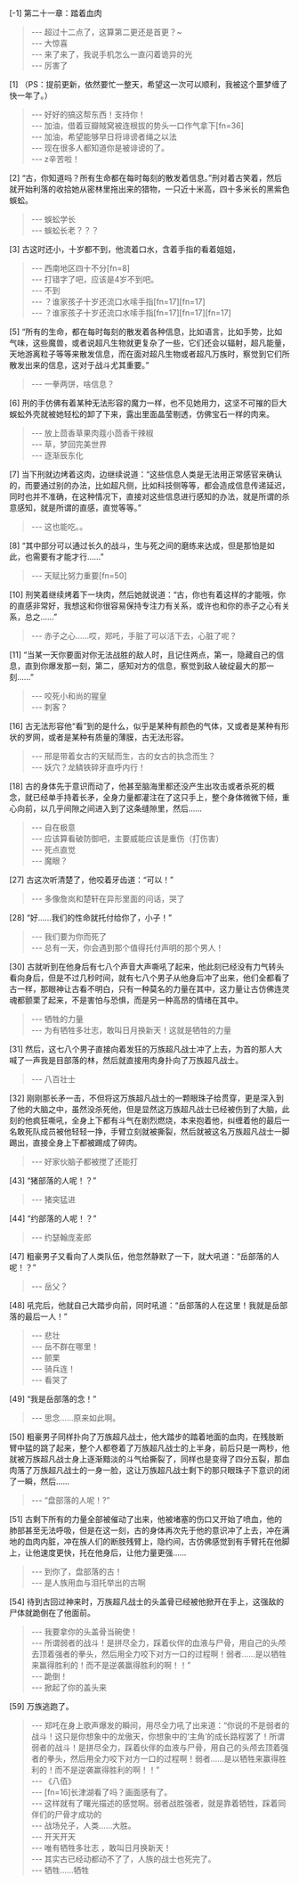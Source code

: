 
[-1] 第二十一章：踏着血肉
>--- 超过十二点了，这算第二更还是首更？~<br>
>--- 大惊喜<br>
>--- 来了来了，我说手机怎么一直闪着诡异的光<br>
>--- 厉害了<br>

[1] （PS：提前更新，依然要忙一整天，希望这一次可以顺利，我被这个噩梦缠了快一年了。）
>--- 好好的搞这帮东西！支持你！<br>
>--- 加油，借着豆瓣賊窝被连根拔的势头一口作气拿下[fn=36]<br>
>--- 加油，希望能够早日将诽谤者绳之以法<br>
>--- 现在很多人都知道你是被诽谤的了。<br>
>--- z辛苦啦！<br>

[2] “古，你知道吗？所有生命都在每时每刻的散发着信息。”刑对着古笑着，然后就开始利落的收拾她从密林里拖出来的猎物，一只近十米高，四十多米长的黑紫色蜈蚣。
>--- 蜈蚣学长<br>
>--- 蜈蚣长老？？？<br>

[3] 古这时还小，十岁都不到，他流着口水，含着手指的看着姐姐，
>--- 西南地区四十不分[fn=8]<br>
>--- 打错字了吧，应该是4岁不到吧。<br>
>--- 不到<br>
>--- ？谁家孩子十岁还流口水嗦手指[fn=17][fn=17]<br>
>--- ？谁家孩子十岁还流口水嗦手指[fn=17][fn=17][fn=17]<br>

[5] “所有的生命，都在每时每刻的散发着各种信息，比如语言，比如手势，比如气味，这些魔兽，或者说超凡生物就更复杂了一些，它们还会以辐射，超凡能量，天地游离粒子等等来散发信息，而在面对超凡生物或者超凡万族时，察觉到它们所散发出来的信息，这对于战斗尤其重要。”
>--- 一拳两饼，啥信息？<br>

[6] 刑的手仿佛有着某种无法形容的魔力一样，也不见她用力，这坚不可摧的巨大蜈蚣外壳就被她轻松的卸了下来，露出里面晶莹剔透，仿佛宝石一样的肉来。
>--- 放上茴香草果肉蔻小茴香干辣椒<br>
>--- 草，梦回完美世界<br>
>--- 逐渐辰东化<br>

[7] 当下刑就边烤着这肉，边继续说道：“这些信息人类是无法用正常感官来确认的，而要通过别的办法，比如超凡侧，比如科技侧等等，都会造成信息传递延迟，同时也并不准确，在这种情况下，直接对这些信息进行感知的办法，就是所谓的杀意感知，就是所谓的直感，直觉等等。”
>--- 这也能吃。。<br>

[8] “其中部分可以通过长久的战斗，生与死之间的磨练来达成，但是那怕是如此，也需要有才能才行……”
>--- 天赋比努力重要[fn=50]<br>

[10] 刑笑着继续烤着下一块肉，然后她就说道：“古，你也有着这样的才能哦，你的直感非常好，我想这和你很容易保持专注力有关系，或许也和你的赤子之心有关系，总之……”
>--- 赤子之心……哎，郑吒，手脏了可以活下去，心脏了呢？<br>

[11] “当某一天你要面对你无法战胜的敌人时，且记住两点，第一，隐藏自己的信息，直到你爆发那一刻，第二，感知对方的信息，察觉到敌人破绽最大的那一刻……”
>--- 咬死小和尚的猩皇<br>
>--- 刺客？<br>

[16] 古无法形容他“看”到的是什么，似乎是某种有颜色的气体，又或者是某种有形状的罗网，或者是某种有质量的薄膜，古无法形容。
>--- 邢是带着女古的天赋而生，古的女古的执念而生？<br>
>--- 妖穴？龙鳞铁碎牙直呼内行！<br>

[18] 古的身体先于意识而动了，他甚至脑海里都还没产生出攻击或者杀死的概念，就已经单手持着长矛，全身力量都灌注在了这只手上，整个身体微微下倾，重心向前，以几乎间隙之间进入到了这条缝隙里，然后……
>--- 自在极意<br>
>--- 应该算看破防御吧，主要威能应该是重伤（打伤害）<br>
>--- 死点直觉<br>
>--- 魔眼？<br>

[27] 古这次听清楚了，他咬着牙齿道：“可以！”
>--- 多像詹岚和楚轩在异形里面的问话，哭了<br>

[28] “好……我们的性命就托付给你了，小子！”
>--- 我们要为你而死了<br>
>--- 总有一天，你会遇到那个值得托付声明的那个男人！<br>

[30] 古就听到在他身后有七八个声音大声嘶吼了起来，他此刻已经没有力气转头看向身后，但是不过几秒时间，就有七八个男子从他身后冲了出来，他们全都看了古一样，那眼神让古看不明白，只有一种莫名的力量在其中，这力量让古仿佛连灵魂都颤栗了起来，不是害怕与恐惧，而是另一种高昂的情绪在其中。
>--- 牺牲的力量<br>
>--- 为有牺牲多壮志，敢叫日月换新天！这就是牺牲的力量<br>

[31] 然后，这七八个男子直接向着发狂的万族超凡战士冲了上去，为首的那人大喊了一声我是目部落的林，然后就直接用肉身扑向了万族超凡战士。
>--- 八百壮士<br>

[32] 刚刚那长矛一击，不但将这万族超凡战士的一颗眼珠子给贯穿，更是深入到了他的大脑之中，虽然没杀死他，但是显然这万族超凡战士已经被伤到了大脑，此刻的他疯狂嘶吼，全身上下都有斗气在剧烈燃烧，本来抱着他，纠缠着他的最后一名敢死队成员被他轻轻一挣，手臂立刻就被撕裂，然后就被这名万族超凡战士一脚踢出，直接全身上下都被踢成了碎肉。
>--- 好家伙脑子都被搅了还能打<br>

[43] “猪部落的人呢！？”
>--- 猪突猛进<br>

[44] “约部落的人呢！？”
>--- 约瑟翰庞麦郎<br>

[47] 粗豪男子又看向了人类队伍，他忽然静默了一下，就大吼道：“岳部落的人呢！？”
>--- 岳父？<br>

[48] 吼完后，他就自己大踏步向前，同时吼道：“岳部落的人在这里！我就是岳部落的最后一人！”
>--- 悲壮<br>
>--- 岳不群在哪里！<br>
>--- 颤栗<br>
>--- 骑兵连！<br>
>--- 看哭了<br>

[49] “我是岳部落的念！”
>--- 思念……原来如此啊。<br>

[50] 粗豪男子同样扑向了万族超凡战士，他大踏步的踏着地面的血肉，在残肢断臂中猛的跳了起来，整个人都卷着了万族超凡战士的上半身，前后只是一两秒，他就被万族超凡战士身上逐渐黯淡的斗气给撕裂了，同样也是变得了四分五裂，那血肉落了万族超凡战士的一身一脸，这让万族超凡战士剩下的那只眼珠子下意识的闭了一瞬，然后……
>--- “盘部落的人呢！?”<br>

[51] 古剩下所有的力量全部被催动了出来，他被堵塞的伤口又开始了喷血，他的肺部甚至无法呼吸，但是在这一刻，古的身体再次先于他的意识冲了上去，冲在满地的血肉内脏，冲在族人们的断肢残臂上，隐约间，古仿佛感觉到有手臂托在他脚上，让他速度更快，托在他身后，让他力量更强……
>--- 到你了，盘部落的古！<br>
>--- 是人族用血与泪托举出的古啊<br>

[54] 待到古回过神来时，万族超凡战士的头盖骨已经被他掀开在手上，这强敌的尸体就跪倒在了他面前。
>--- 我要拿你的头盖骨当碗使！<br>
>--- 所谓弱者的战斗！是拼尽全力，踩着伙伴的血液与尸骨，用自己的头颅去顶着强者的拳头，然后用全力咬下对方一口的过程啊！弱者……是以牺牲来赢得胜利的！而不是逆袭赢得胜利的啊！！”<br>
>--- 跪倒！<br>
>--- 掀起了你的盖头来<br>

[59] 万族逃跑了。
>--- 郑吒在身上歌声爆发的瞬间，用尽全力吼了出来道：“你说的不是弱者的战斗！这只是你想象中的龙傲天，你想象中的‘主角’的成长路程罢了！所谓弱者的战斗！是拼尽全力，踩着伙伴的血液与尸骨，用自己的头颅去顶着强者的拳头，然后用全力咬下对方一口的过程啊！弱者……是以牺牲来赢得胜利的！而不是逆袭赢得胜利的啊！！”<br>
>--- 《八佰》<br>
>--- [fn=16]长津湖看了吗？画面感有了。<br>
>--- 这样就有了曙光描述的感觉啊。弱者战胜强者，就是靠着牺牲，踩着同伴们的尸骨才成功的<br>
>--- 战场兑子，人类……大胜。<br>
>--- 开天开天<br>
>--- 唯有牺牲多壮志 ，敢叫日月换新天！<br>
>--- 其实古已经动都动不了了，人族的战士也死完了。<br>
>--- 牺牲……牺牲<br>
